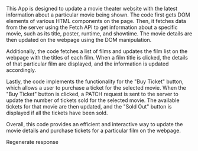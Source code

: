 This App is designed to update a movie theater website with the latest information about a particular movie being shown. The code first gets DOM elements of various HTML components on the page. Then, it fetches data from the server using the Fetch API to get information about a specific movie, such as its title, poster, runtime, and showtime. The movie details are then updated on the webpage using the DOM manipulation.

Additionally, the code fetches a list of films and updates the film list on the webpage with the titles of each film. When a film title is clicked, the details of that particular film are displayed, and the information is updated accordingly.

Lastly, the code implements the functionality for the "Buy Ticket" button, which allows a user to purchase a ticket for the selected movie. When the "Buy Ticket" button is clicked, a PATCH request is sent to the server to update the number of tickets sold for the selected movie. The available tickets for that movie are then updated, and the "Sold Out" button is displayed if all the tickets have been sold.

Overall, this code provides an efficient and interactive way to update the movie details and purchase tickets for a particular film on the webpage.




Regenerate response
